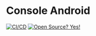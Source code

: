 # Console Android

[![CI/CD](https://github.com/openremote/console-android/workflows/CI/CD/badge.svg)](https://github.com/openremote/console-android/actions?query=workflow%3ACI%2FCD+branch%3Amain)
[![Open Source? Yes!](https://badgen.net/badge/Open%20Source%20%3F/Yes%21/blue?icon=github)](https://github.com/Naereen/badges/)
